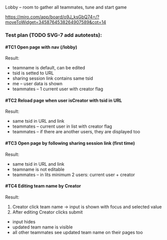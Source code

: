 Lobby – room to gather all teammates, tune and start game

https://miro.com/app/board/o9J_ksGbQ74=/?moveToWidget=3458764538264907589&cot=14

### Test plan (TODO SVG-7 add autotests):

#### #TC1 Open page with nav (/lobby)

Result:

- teamname is default, can be edited
- tsid is setted to URL
- sharing session link contains same tsid
- me – user data is shown
- teammates – 1 current user with creator flag

#### #TC2 Reload page when user isCreator with tsid in URL

Result:

- same tsid in URL and link
- teammates – current user in list with creator flag
- teammates – if there are another users, they are displayed too

#### #TC3 Open page by following sharing session link (first time)

Result:

- same tsid in URL and link
- teamname is not editable
- teammates – in lits minimum 2 users: current user + creator

#### #TC4 Editing team name by Creator

Result:

1. Creator click team name → input is shown with focus and selected value
2. Аfter editing Creator clicks submit

- input hides
- updated team name is visible
- all other teammates see updated team name on their pages too
